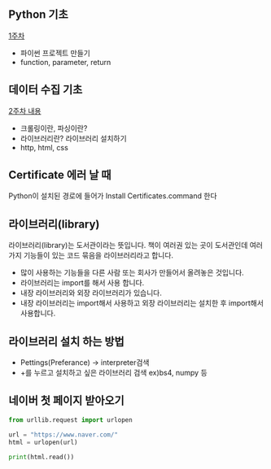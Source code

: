 ## Python 기초
[1주차](https://github.com/Kyeongrok/python_example)

* 파이썬 프로젝트 만들기
* function, parameter, return


## 데이터 수집 기초
[2주차 내용](./Week2.md)

* 크롤링이란, 파싱이란?
* 라이브러리란? 라이브러리 설치하기
* http, html, css

## Certificate 에러 날 때
Python이 설치된 경로에 들어가 Install Certificates.command 한다

## 라이브러리(library)
라이브러리(library)는 도서관이라는 뜻입니다. 책이 여러권 있는 곳이 도서관인데 여러가지 기능들이 있는 코드 묶음을 라이브러리라고 합니다.
* 많이 사용하는 기능들을 다른 사람 또는 회사가 만들어서 올려놓은 것입니다.
* 라이브러리는 import를 해서 사용 합니다.
* 내장 라이브러리와 외장 라이브러리가 있습니다.
* 내장 라이브러리는 import해서 사용하고 외장 라이브러리는 설치한 후 import해서 사용합니다.

## 라이브러리 설치 하는 방법
* Pettings(Preferance) -> interpreter검색
* +를 누르고 설치하고 싶은 라이브러리 검색 ex)bs4, numpy 등


## 네이버 첫 페이지 받아오기
```python
from urllib.request import urlopen

url = "https://www.naver.com/"
html = urlopen(url)

print(html.read())
```

